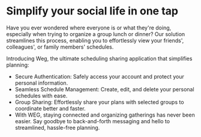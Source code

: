 # Simplify your social life in one tap

Have you ever wondered where everyone is or what they're doing, especially when trying to organize a group lunch or dinner? Our solution streamlines this process, enabling you to effortlessly view your friends', colleagues', or family members' schedules.

Introducing Weg, the ultimate scheduling sharing application that simplifies planning:

- Secure Authentication: Safely access your account and protect your personal information.
- Seamless Schedule Management: Create, edit, and delete your personal schedules with ease.
- Group Sharing: Effortlessly share your plans with selected groups to coordinate better and faster.
- With WEG, staying connected and organizing gatherings has never been easier. Say goodbye to back-and-forth messaging and hello to streamlined, hassle-free planning.

